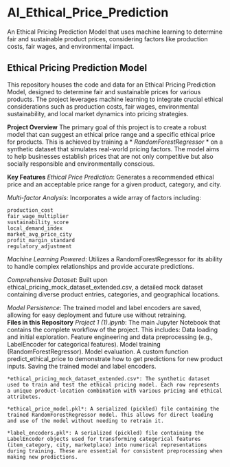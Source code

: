 # AI_Ethical_Price_Prediction
  An Ethical Pricing Prediction Model that uses machine learning to determine fair and sustainable product prices, considering factors like production costs, fair wages, and environmental impact.<br>

## Ethical Pricing Prediction Model
  This repository houses the code and data for an Ethical Pricing Prediction Model, designed to determine fair and sustainable prices for various products. The project leverages machine learning to integrate crucial ethical considerations such as production costs, fair wages, environmental sustainability, and local market dynamics into pricing strategies.

**Project Overview**
  The primary goal of this project is to create a robust model that can suggest an ethical price range and a specific ethical price for products. This is achieved by training a * *RandomForestRegressor* * on a synthetic dataset that simulates real-world pricing factors. The model aims to help businesses establish prices that are not only competitive but also socially responsible and environmentally conscious.

**Key Features**
  *Ethical Price Prediction*: Generates a recommended ethical price and an acceptable price range for a given product, category, and city.

  *Multi-factor Analysis*: Incorporates a wide array of factors including:

    production_cost
    fair_wage_multiplier
    sustainability_score
    local_demand_index
    market_avg_price_city
    profit_margin_standard
    regulatory_adjustment

  *Machine Learning Powered*: Utilizes a RandomForestRegressor for its ability to handle complex relationships and provide accurate predictions.

  *Comprehensive Dataset*: Built upon ethical_pricing_mock_dataset_extended.csv, a detailed mock dataset containing diverse product entries, categories, and geographical locations.

  *Model Persistence*: The trained model and label encoders are saved, allowing for easy deployment and future use without retraining.<br>
**Files in this Repository**
    *Project 1 (1).ipynb*: The main Jupyter Notebook that contains the complete workflow of the project. This includes:
                          Data loading and initial exploration.
                          Feature engineering and data preprocessing (e.g., LabelEncoder for categorical features).
                          Model training (RandomForestRegressor).
                          Model evaluation.
                          A custom function predict_ethical_price to demonstrate how to get predictions for new product inputs.
                          Saving the trained model and label encoders.

    *ethical_pricing_mock_dataset_extended.csv*: The synthetic dataset used to train and test the ethical pricing model. Each row represents a unique product-location combination with various pricing and ethical attributes.

    *ethical_price_model.pkl*: A serialized (pickled) file containing the trained RandomForestRegressor model. This allows for direct loading and use of the model without needing to retrain it.

    *label_encoders.pkl*: A serialized (pickled) file containing the LabelEncoder objects used for transforming categorical features (item_category, city, marketplace) into numerical representations during training. These are essential for consistent preprocessing when making new predictions.
